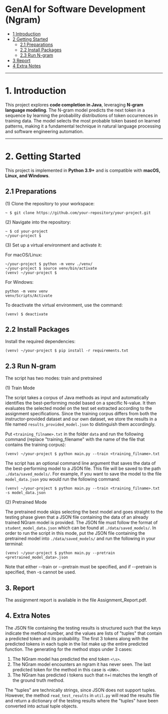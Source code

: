 # GenAI for Software Development (Ngram)

* [1 Introduction](#1-introduction)  
* [2 Getting Started](#2-getting-started)  
  * [2.1 Preparations](#21-preparations)  
  * [2.2 Install Packages](#22-install-packages)  
  * [2.3 Run N-gram](#23-run-n-gram)  
* [3 Report](#3-report) 
* [4 Extra Notes](#4-extra-notes)

---

# **1. Introduction**  
This project explores **code completion in Java**, leveraging **N-gram language modeling**. The N-gram model predicts the next token in a sequence by learning the probability distributions of token occurrences in training data. The model selects the most probable token based on learned patterns, making it a fundamental technique in natural language processing and software engineering automation.  

---

# **2. Getting Started**  

This project is implemented in **Python 3.9+** and is compatible with **macOS, Linux, and Windows**.  

## **2.1 Preparations**  

(1) Clone the repository to your workspace:  
```shell
~ $ git clone https://github.com/your-repository/your-project.git
```

(2) Navigate into the repository:
```
~ $ cd your-project
~/your-project $
```

(3) Set up a virtual environment and activate it:

For macOS/Linux:
```
~/your-project $ python -m venv ./venv/
~/your-project $ source venv/bin/activate
(venv) ~/your-project $ 
```

For Windows:
```
python -m venv venv
venv/Scripts/Activate
```

To deactivate the virtual environment, use the command:
```
(venv) $ deactivate
```


## **2.2 Install Packages**

Install the required dependencies:
```
(venv) ~/your-project $ pip install -r requirements.txt
```

## **2.3 Run N-gram**

The script has two modes: train and pretrained

(1) Train Mode

The script takes a corpus of Java methods as input and automatically identifies the best-performing model based on a specific N-value. It then evaluates the selected model on the test set extracted according to the assignment specifications.
Since the training corpus differs from both the instructor-provided dataset and our own dataset, we store the results in a file named `results_provided_model.json` to distinguish them accordingly.

Put `<training_filname>.txt` in the folder `data` and run the following command (replace "training_filename" with the name of the file that contains the training corpus):
```
(venv) ~/your-project $ python main.py --train <training_filname>.txt
```

The script has an optional command line argument that saves the data of the best-performing model to a JSON file. This file will be saved to the path `./data/saved_models/`. For example, if you want to save the model to the file `model_data.json` you would run the following command:
```
(venv) ~/your-project $ python main.py --train <training_filname>.txt -s model_data.json
```
(2) Pretrained Mode

The pretrained mode skips selecting the best model and goes straight to the testing phase given that a JSON file containing the data of an already trained NGram model is provided. The JSON file must follow the format of `student_model_data.json` which can be found at `./data/saved_models/`. In order to run the script in this mode, put the JSON file containing the pretrained model into  `./data/saved_models/` and run the following in your terminal:

```
(venv) ~/your-project $ python main.py --pretrain <pretrained_model_data>.json
```

Note that either --train or --pretrain must be specified, and if --pretrain is specified, then -s cannot be used.

## 3. Report
The assignment report is available in the file Assignment_Report.pdf.

## 4. Extra Notes
The JSON file containing the testing results is structured such that the keys indicate the method number, and the values are lists of "tuples" that contain a predicted token and its probability. The first 3 tokens along with the predicted tokens in each tuple in the list make up the entire predicted function. The generating for the method stops under 3 cases:
1. The NGram model has predicted the end token `<\s>`.
2. The NGram model encounters an ngram it has never seen. The last predicted token for the method in this case is `<UNK>`.
3. The NGram has predicted i tokens such that n+i matches the length of the ground truth method.

The "tuples" are technically strings, since JSON does not support tuples. However, the method `read_test_results` in `util.py` will read the results file and return a dictionary of the testing results where the "tuples" have been converted into actual tuple objects.


